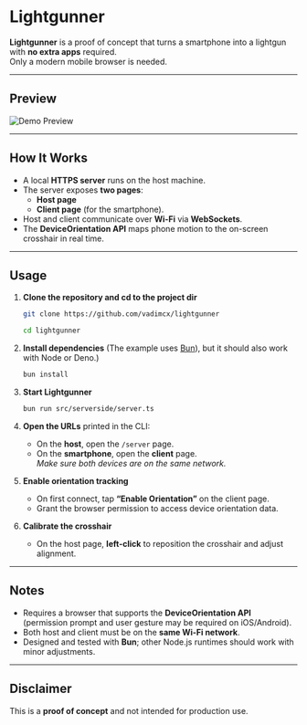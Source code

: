 # Lightgunner

**Lightgunner** is a proof of concept that turns a smartphone into a lightgun with **no extra apps** required.  
Only a modern mobile browser is needed.

---

## Preview

![Demo Preview](https://raw.githubusercontent.com/vadimcx/lightgunner/refs/heads/main/msc/imgs/lightgunner1.gif)

---

## How It Works

- A local **HTTPS server** runs on the host machine.
- The server exposes **two pages**:
  - **Host page** 
  - **Client page** (for the smartphone).
- Host and client communicate over **Wi-Fi** via **WebSockets**.
- The **DeviceOrientation API** maps phone motion to the on-screen crosshair in real time.

---

## Usage

1. **Clone the repository and cd to the project dir**
   ```bash
   git clone https://github.com/vadimcx/lightgunner
   ```

   ```bash
   cd lightgunner
   ```

2. **Install dependencies** (The example uses [Bun](https://bun.sh)), but it should also work with Node or Deno.)
   ```bash
   bun install
   ```

3. **Start Lightgunner**
   ```bash
   bun run src/serverside/server.ts
   ```

4. **Open the URLs** printed in the CLI:
   - On the **host**, open the `/server` page.
   - On the **smartphone**, open the **client** page.  
   *Make sure both devices are on the same network.*

5. **Enable orientation tracking**
   - On first connect, tap **“Enable Orientation”** on the client page.
   - Grant the browser permission to access device orientation data.

6. **Calibrate the crosshair**
   - On the host page, **left-click** to reposition the crosshair and adjust alignment.

---

## Notes

- Requires a browser that supports the **DeviceOrientation API** (permission prompt and user gesture may be required on iOS/Android).
- Both host and client must be on the **same Wi-Fi network**.
- Designed and tested with **Bun**; other Node.js runtimes should work with minor adjustments.

---

## Disclaimer

This is a **proof of concept** and not intended for production use.  
